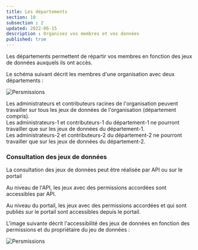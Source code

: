 ```yaml
---
title: Les départements
section: 10
subsection : 2
updated: 2022-06-15
description : Organisez vos membres et vos données
published: true
---
```


Les départements permettent de répartir vos membres en fonction des jeux de données auxquels ils ont accès.

Le schéma suivant décrit les membres d'une organisation avec deux départements :

![Persmissions](./images/user-guide-backoffice/permission-1.jpg)

Les administrateurs et contributeurs racines de l'organisation peuvent travailler sur tous les jeux de données de l'organisation (département compris).  
Les administrateurs-1 et contributeurs-1 du département-1 ne pourront travailler que sur les jeux de données du département-1.  
Les administrateurs-2 et contributeurs-2 du département-2 ne pourront travailler que sur les jeux de données du département-2.

### Consultation des jeux de données

La consultation des jeux de données peut être réalisée par API ou sur le portail

Au niveau de l'API, les jeux avec des permissions accordées sont accessibles par API.

Au niveau du portail,  les jeux avec des permissions accordées et qui sont publiés sur le portail sont accessibles depuis le portail.  

L'image suivante décrit l'accessibilité des jeux de données en fonction des permissions et du propriétaire du jeu de données :

![Persmissions](./images/user-guide-backoffice/permission-2.jpg)
